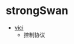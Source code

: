 # strongSwan
* [vici](https://github.com/strongswan/strongswan/blob/master/src/libcharon/plugins/vici/README.md)
  * 控制协议
